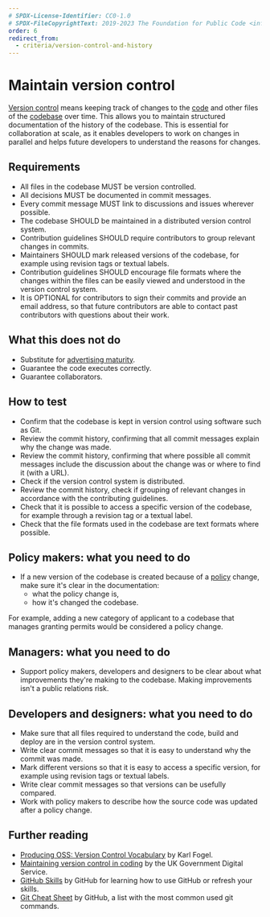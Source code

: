 ```yaml
---
# SPDX-License-Identifier: CC0-1.0
# SPDX-FileCopyrightText: 2019-2023 The Foundation for Public Code <info@publiccode.net>, https://standard.publiccode.net/AUTHORS
order: 6
redirect_from:
  - criteria/version-control-and-history
---
```

# Maintain version control

[Version control](../glossary.md#version-control) means keeping track of changes to the [code](../glossary.md#code) and other files of the [codebase](../glossary.md#codebase) over time.
This allows you to maintain structured documentation of the history of the codebase.
This is essential for collaboration at scale, as it enables developers to work on changes in parallel and helps future developers to understand the reasons for changes.

## Requirements

* All files in the codebase MUST be version controlled.
* All decisions MUST be documented in commit messages.
* Every commit message MUST link to discussions and issues wherever possible.
* The codebase SHOULD be maintained in a distributed version control system.
* Contribution guidelines SHOULD require contributors to group relevant changes in commits.
* Maintainers SHOULD mark released versions of the codebase, for example using revision tags or textual labels.
* Contribution guidelines SHOULD encourage file formats where the changes within the files can be easily viewed and understood in the version control system.
* It is OPTIONAL for contributors to sign their commits and provide an email address, so that future contributors are able to contact past contributors with questions about their work.

## What this does not do

* Substitute for [advertising maturity](document-codebase-maturity.md).
* Guarantee the code executes correctly.
* Guarantee collaborators.

## How to test

* Confirm that the codebase is kept in version control using software such as Git.
* Review the commit history, confirming that all commit messages explain why the change was made.
* Review the commit history, confirming that where possible all commit messages include the discussion about the change was or where to find it (with a URL).
* Check if the version control system is distributed.
* Review the commit history, check if grouping of relevant changes in accordance with the contributing guidelines.
* Check that it is possible to access a specific version of the codebase, for example through a revision tag or a textual label.
* Check that the file formats used in the codebase are text formats where possible.

## Policy makers: what you need to do

* If a new version of the codebase is created because of a [policy](../glossary.md#policy) change, make sure it's clear in the documentation:
  * what the policy change is,
  * how it's changed the codebase.

For example, adding a new category of applicant to a codebase that manages granting permits would be considered a policy change.

## Managers: what you need to do

* Support policy makers, developers and designers to be clear about what improvements they're making to the codebase. Making improvements isn't a public relations risk.

## Developers and designers: what you need to do

* Make sure that all files required to understand the code, build and deploy are in the version control system.
* Write clear commit messages so that it is easy to understand why the commit was made.
* Mark different versions so that it is easy to access a specific version, for example using revision tags or textual labels.
* Write clear commit messages so that versions can be usefully compared.
* Work with policy makers to describe how the source code was updated after a policy change.

## Further reading

* [Producing OSS: Version Control Vocabulary](https://producingoss.com/en/vc.html#vc-vocabulary) by Karl Fogel.
* [Maintaining version control in coding](https://www.gov.uk/service-manual/technology/maintaining-version-control-in-coding) by the UK Government Digital Service.
* [GitHub Skills](https://skills.github.com/) by GitHub for learning how to use GitHub or refresh your skills.
* [Git Cheat Sheet](https://education.github.com/git-cheat-sheet-education.pdf) by GitHub, a list with the most common used git commands.
